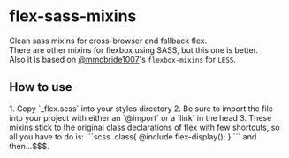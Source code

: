 # flex-sass-mixins
Clean sass mixins for cross-browser and fallback flex.<br />
There are other mixins for flexbox using SASS, but this one is better.<br />
Also it is based on [@mmcbride1007](http://github.com/mmcbride1007)'s `flexbox-mixins` for `LESS`.<br />

<h2>How to use</h2>
1. Copy `_flex.scss` into your styles directory
2. Be sure to import the file into your project with either an `@import` or a `link` in the head
3. These mixins stick to the original class declarations of flex with few shortcuts, so all you have to do is:
```scss
.class{
  @include flex-display();
}
```
and then...$$$.
